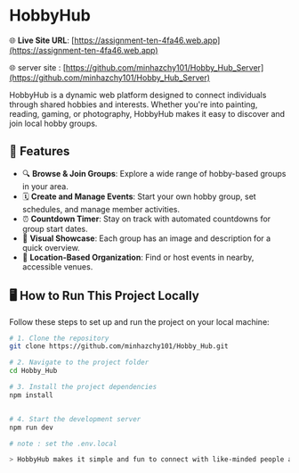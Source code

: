 

# HobbyHub

🌐 **Live Site URL**: [https://assignment-ten-4fa46.web.app](https://assignment-ten-4fa46.web.app)



🌐 server site : [https://github.com/minhazchy101/Hobby_Hub_Server](https://github.com/minhazchy101/Hobby_Hub_Server)

HobbyHub is a dynamic web platform designed to connect individuals through shared hobbies and interests. Whether you're into painting, reading, gaming, or photography, HobbyHub makes it easy to discover and join local hobby groups.

## 🚀 Features

- 🔍 **Browse & Join Groups**: Explore a wide range of hobby-based groups in your area.
- 🗓️ **Create and Manage Events**: Start your own hobby group, set schedules, and manage member activities.
- ⏰ **Countdown Timer**: Stay on track with automated countdowns for group start dates.
- 📸 **Visual Showcase**: Each group has an image and description for a quick overview.
- 📍 **Location-Based Organization**: Find or host events in nearby, accessible venues.

## 🖥️ How to Run This Project Locally

Follow these steps to set up and run the project on your local machine:

```bash
# 1. Clone the repository
git clone https://github.com/minhazchy101/Hobby_Hub.git

# 2. Navigate to the project folder
cd Hobby_Hub

# 3. Install the project dependencies
npm install


# 4. Start the development server
npm run dev

# note : set the .env.local 

> HobbyHub makes it simple and fun to connect with like-minded people and build communities around your favorite pastimes.

